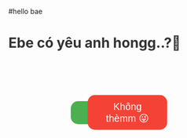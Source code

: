 #hello bae <!DOCTYPE html>
<html lang="vi">
<head>
  <meta charset="UTF-8" />
  <meta name="viewport" content="width=device-width, initial-scale=1.0" />
  <title>Ebe có yêu anh hongg..?</title>
  <style>
    * { box-sizing: border-box; }

    body {
      font-family: "Segoe UI", sans-serif;
      background: linear-gradient(135deg, #ffd6e7, #d6f0ff);
      height: 100vh;
      margin: 0;
      overflow: hidden;
      display: flex;
      flex-direction: column;
      align-items: center;
      justify-content: center;
      text-align: center;
      touch-action: none;
    }

    h2 {
      font-size: 6vw;
      color: #333;
      margin-bottom: 50px;
    }

    .button-area {
      position: relative;
      width: 100%;
      height: 150px;
      display: flex;
      align-items: center;
      justify-content: center;
    }

    button {
      padding: 16px 40px;
      font-size: 5vw;
      border: none;
      border-radius: 15px;
      cursor: pointer;
      transition: 0.2s;
      user-select: none;
      min-width: 150px;
    }

    #yesBtn {
      background-color: #4caf50;
      color: white;
      z-index: 5;
      position: relative;
    }

    #noBtn {
      background-color: #f44336;
      color: white;
      position: absolute;
      top: 50%;
      left: 60%;
      transform: translate(-50%, -50%);
      z-index: 10;
    }

    .heart-loader,
    .result-container {
      display: none;
      font-size: 6vw;
      color: #ff0077;
      margin-top: 40px;
      animation: fadeIn 1s ease-in-out;
    }

    @keyframes fadeIn {
      from { opacity: 0; }
      to { opacity: 1; }
    }

    @media (min-width: 768px) {
      h2 { font-size: 28px; }
      button { font-size: 20px; padding: 12px 30px; }
      .heart-loader, .result-container { font-size: 24px; }
    }
  </style>
</head>
<body>
  <h2>Ebe có yêu anh hongg..?💖</h2>

  <div class="button-area" id="buttonArea">
    <button id="yesBtn">Dạ Có 🥰</button>
    <button id="noBtn">Không thèmm 😜</button>
  </div>

  <div class="heart-loader">Cám ơn bé nhaaa 💞</div>
  <div class="result-container">Anh cũng yêu béeee 😍💘</div>

 <script>
    const noBtn = document.getElementById("noBtn");
    const yesBtn = document.getElementById("yesBtn");
    const heartLoader = document.querySelector(".heart-loader");
    const resultContainer = document.querySelector(".result-container");

    function moveNoBtn() {
      const bodyRect = document.body.getBoundingClientRect();
      const btnW = noBtn.offsetWidth;
      const btnH = noBtn.offsetHeight;
      const safe = 20; // cách rìa màn hình ít nhất 20px

      const maxX = bodyRect.width - btnW - safe;
      const maxY = bodyRect.height - btnH - safe;

      let newX = Math.random() * maxX;
      let newY = Math.random() * maxY;

      // giữ trong vùng an toàn
      newX = Math.max(safe, Math.min(newX, maxX));
      newY = Math.max(safe, Math.min(newY, maxY));

      noBtn.style.position = "absolute";
      noBtn.style.left = `${newX}px`;
      noBtn.style.top = `${newY}px`;
    }

    // Né chuột (PC)
    noBtn.addEventListener("mouseover", moveNoBtn);

    // Né tay (điện thoại)
    noBtn.addEventListener("touchstart", (e) => {
      e.preventDefault();
      moveNoBtn();
    });

    // Khi bấm "Có"
    yesBtn.addEventListener("click", () => {
      heartLoader.style.display = "block";
      setTimeout(() => {
        heartLoader.style.display = "none";
        resultContainer.style.display = "block";
      }, 2000);
    });
  </script>
</body>
</html>
  </script>
</body>
</html>
